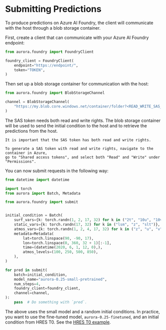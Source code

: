 # Submitting Predictions

To produce predictions on Azure AI Foundry, the client will communicate with the host through
a blob storage container.

First, create a client that can communicate with your Azure AI Foundry endpoint:

```python
from aurora.foundry import FoundryClient

foundry_client = FoundryClient(
    endpoint="https://endpoint/",
    token="TOKEN",
)
```

Then set up a blob storage container for communication with the host:

```python
from aurora.foundry import BlobStorageChannel

channel = BlobStorageChannel(
    "https://my.blob.core.windows.net/container/folder?<READ_WRITE_SAS_TOKEN>"
)
```

The SAS token needs both read and write rights.
The blob storage container will be used to send the initial condition to the host and to retrieve
the predictions from the host.

```{warning}
It is important that the SAS token has both read and write rights.

To generate a SAS token with read and write rights, navigate to the container in Azure,
go to "Shared access tokens", and select both "Read" and "Write" under "Permissions".
```

You can now submit requests in the following way:

```python
from datetime import datetime

import torch
from aurora import Batch, Metadata

from aurora.foundry import submit


initial_condition = Batch(
    surf_vars={k: torch.randn(1, 2, 17, 32) for k in ("2t", "10u", "10v", "msl")},
    static_vars={k: torch.randn(17, 32) for k in ("lsm", "z", "slt")},
    atmos_vars={k: torch.randn(1, 2, 4, 17, 32) for k in ("z", "u", "v", "t", "q")},
    metadata=Metadata(
        lat=torch.linspace(90, -90, 17),
        lon=torch.linspace(0, 360, 32 + 1)[:-1],
        time=(datetime(2020, 6, 1, 12, 0),),
        atmos_levels=(100, 250, 500, 850),
    ),
)

for pred in submit(
    batch=initial_condition,
    model_name="aurora-0.25-small-pretrained",
    num_steps=4,
    foundry_client=foundry_client,
    channel=channel,
):
    pass  # Do something with `pred`.
```

The above uses the small model and a random initial conditions.
In practice, you want to use the fine-tuned model, `aurora-0.25-finetuned`, and an initial condition from HRES T0.
See the [HRES T0 example](/example_hres_t0).
